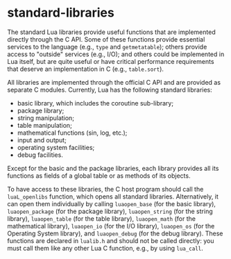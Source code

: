 # standard-libraries

The standard Lua libraries provide useful functions
that are implemented directly through the C API.
Some of these functions provide essential services to the language
(e.g., `type` and `getmetatable`);
others provide access to "outside" services (e.g., I/O);
and others could be implemented in Lua itself,
but are quite useful or have critical performance requirements that
deserve an implementation in C (e.g., `table.sort`).

All libraries are implemented through the official C API
and are provided as separate C modules.
Currently, Lua has the following standard libraries:

- basic library, which includes the coroutine sub-library;
- package library;
- string manipulation;
- table manipulation;
- mathematical functions (sin, log, etc.);
- input and output;
- operating system facilities;
- debug facilities.

Except for the basic and the package libraries, each library provides all its functions as fields of a global table or as methods of its objects.

To have access to these libraries,
the C host program should call the `luaL_openlibs` function,
which opens all standard libraries.
Alternatively,
it can open them individually by calling
`luaopen_base` (for the basic library),
`luaopen_package` (for the package library),
`luaopen_string` (for the string library),
`luaopen_table` (for the table library),
`luaopen_math` (for the mathematical library),
`luaopen_io` (for the I/O library),
`luaopen_os` (for the Operating System library),
and `luaopen_debug` (for the debug library).
These functions are declared in `lualib.h`
and should not be called directly:
you must call them like any other Lua C function,
e.g., by using `lua_call`.
